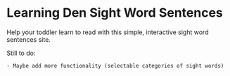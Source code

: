 # Learning Den Sight Word Sentences
Help your toddler learn to read with this simple, interactive sight word sentences site.

Still to do:
```
- Maybe add more functionality (selectable categories of sight words)
```
